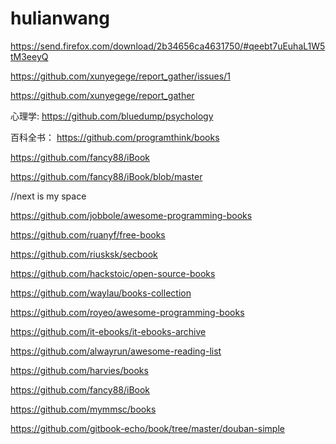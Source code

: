 # hulianwang
https://send.firefox.com/download/2b34656ca4631750/#qeebt7uEuhaL1W5tM3eeyQ


https://github.com/xunyegege/report_gather/issues/1

https://github.com/xunyegege/report_gather

心理学:
https://github.com/bluedump/psychology

百科全书：
https://github.com/programthink/books


https://github.com/fancy88/iBook

https://github.com/fancy88/iBook/blob/master


//next is my space

https://github.com/jobbole/awesome-programming-books


https://github.com/ruanyf/free-books

https://github.com/riusksk/secbook

https://github.com/hackstoic/open-source-books

https://github.com/waylau/books-collection

https://github.com/royeo/awesome-programming-books


https://github.com/it-ebooks/it-ebooks-archive

https://github.com/alwayrun/awesome-reading-list


https://github.com/harvies/books

https://github.com/fancy88/iBook

https://github.com/mymmsc/books

https://github.com/gitbook-echo/book/tree/master/douban-simple
